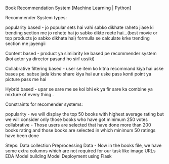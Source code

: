 Book Recommendation System [Machine Learning | Python]

Recommender System types:

popularity based - jo popular sets hai vahi sabko dikhate raheto jiase ki trending section me jo rehete hai jo sabko dikte reete hai...(best movie or top products jo sabko dikhata hai) formulla se calculate krke trending section me jayengii 

Content based - product ya similarity ke based pe recommender system (koi actor ya director pasand ho sirf ussiki) 

Collabrative filtering based - user se item ko kitna recommand kiya hai uske bases pe. sabse jada kisne share kiya hai aur uske pass konti point ya picture pass me hai  

Hybrid based - upar se sare me se koi bhi ek ya fir sare ka combine ya mixture of every thing  .  


Constraints for recomender systems:

popularity - we will display the top 50 books with highest average rating but we will consider only those books who have got minimum 250 votes
collabrative - Those users are selected that have done more than 200 books rating and those books are selected in which minimum 50 ratings have been done

Steps: 
Data collection
Preprocessing Data - Now in the books file, we have some extra columns which are not required for our task like image URLs
EDA
Model building
Model Deployment using Flask

